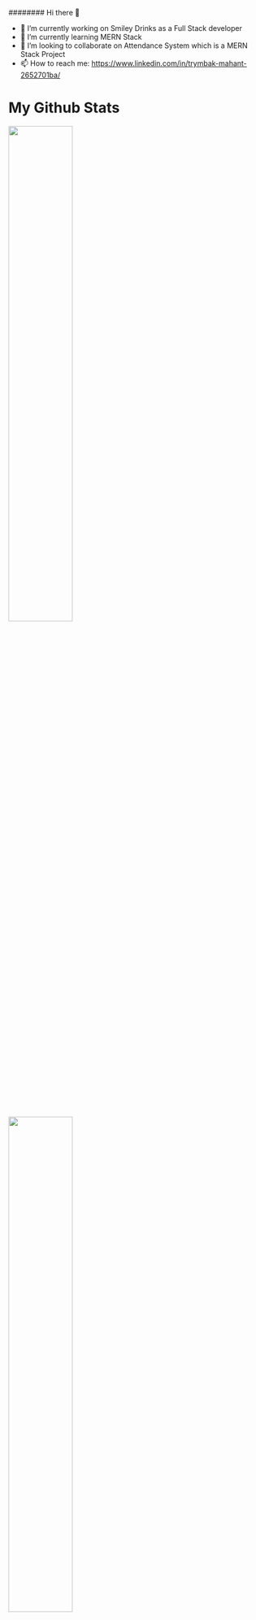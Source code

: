 ######## Hi there 👋



- 🔭 I’m currently working on  Smiley Drinks  as a Full Stack developer
- 🌱 I’m currently learning  MERN Stack
- 👯 I’m looking to collaborate on Attendance System which is a MERN Stack Project
- 📫 How to reach me: https://www.linkedin.com/in/trymbak-mahant-2652701ba/





# My Github Stats
<img class="img" style="height:auto; width:50%;" src="https://github-readme-stats.vercel.app/api?username=Trymbakmahant&theme=radical&show_icons=true&count_private=true" />
<img class="img" style="height:auto; width:50%;" src="https://github-readme-stats.vercel.app/api/top-langs/?username=Trymbakmahant&theme=radical&layout=compact" />

# Github Streak
<img src="https://github-readme-streak-stats.herokuapp.com/?user=Trymbakmahant&theme=radical" width=400 align="center" />


# GitHub Activity Graph:
![GitHub activity graph](https://activity-graph.herokuapp.com/graph?username=Trymbakmahant&hide_border=true&theme=material-palenight)
</div>
